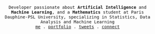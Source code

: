 <p align="center">
  <samp>
    Developer passionate about <strong>Artificial Intelligence</strong> and <strong>Machine Learning</strong>, and a <strong>Mathematics</strong> student at Paris Dauphine-PSL University, specializing in Statistics, Data Analysis and  Machine Learning</br>
    <a href="https://arthurdanjou.fr">me</a> .
    <a href="https://arthurdanjou.fr/portfolio">portfolio</a> .
    <a href="https://twitter.com/arthurdanj">tweets</a> .
    <a href="https://linkedin.com/in/arthurdanjou">connect</a>
  </samp>
</p>
